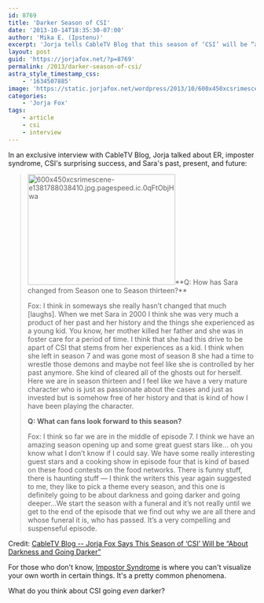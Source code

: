 ```yaml
---
id: 8769
title: 'Darker Season of CSI'
date: '2013-10-14T18:35:30-07:00'
author: 'Mika E. (Ipstenu)'
excerpt: 'Jorja tells CableTV Blog that this season of ‘CSI’ will be “about darkness and going darker”'
layout: post
guid: 'https://jorjafox.net/?p=8769'
permalink: /2013/darker-season-of-csi/
astra_style_timestamp_css:
    - '1634507885'
image: 'https://static.jorjafox.net/wordpress/2013/10/600x450xcsrimescene-e1381788038410.jpg.pagespeed.ic_.0qFtObjHwa.jpg'
categories:
    - 'Jorja Fox'
tags:
    - article
    - csi
    - interview
---
```


In an exclusive interview with CableTV Blog, Jorja talked about ER, imposter syndrome, CSI's surprising success, and Sara's past, present, and future:

<blockquote>
<img src="//static.jorjafox.net/wordpress/2013/10/600x450xcsrimescene-e1381788038410.jpg.pagespeed.ic_.0qFtObjHwa-300x225.jpg" alt="600x450xcsrimescene-e1381788038410.jpg.pagespeed.ic.0qFtObjHwa" width="300" height="225" class="alignright size-medium wp-image-8770" />**Q: How has Sara changed from Season one to Season thirteen?**

Fox: I think in someways she really hasn’t changed that much [laughs]. When we met Sara in 2000 I think she was very much a product of her past and her history and the things she experienced as a young kid. You know, her mother killed her father and she was in foster care for a period of time. I think that she had this drive to be apart of CSI that stems from her experiences as a kid. I think when she left in season 7 and was gone most of season 8 she had a time to wrestle those demons and maybe not feel like she is controlled by her past anymore. She kind of cleared all of the ghosts out for herself. Here we are in season thirteen and I feel like we have a very mature character who is just as passionate about the cases and just as invested but is somehow free of her history and that is kind of how I have been playing the character.

**Q: What can fans look forward to this season?**

Fox: I think so far we are in the middle of episode 7. I think we have an amazing season opening up and some great guest stars like… oh you know what I don’t know if I could say. We have some really interesting guest stars and a cooking show in episode four that is kind of based on these food contests on the food networks. There is funny stuff, there is haunting stuff — I think the writers this year again suggested to me, they like to pick a theme every season, and this one is definitely going to be about darkness and going darker and going deeper…We start the season with a funeral and it’s not really until we get to the end of the episode that we find out why we are all there and whose funeral it is, who has passed. It’s a very compelling and suspenseful episode.
</blockquote>

Credit: <a href="http://www.cabletv.com/blog/jorja-fox-says-this-season-of-csi-will-be-about-darkness-and-going-darker/">CableTV Blog -- Jorja Fox Says This Season of ‘CSI’ Will be “About Darkness and Going Darker”</a>

For those who don't know, <a href="http://en.wikipedia.org/wiki/Impostor_syndrome">Impostor Syndrome</a> is where you can't visualize your own worth in certain things. It's a pretty common phenomena.

What do you think about CSI going _even_ darker?
